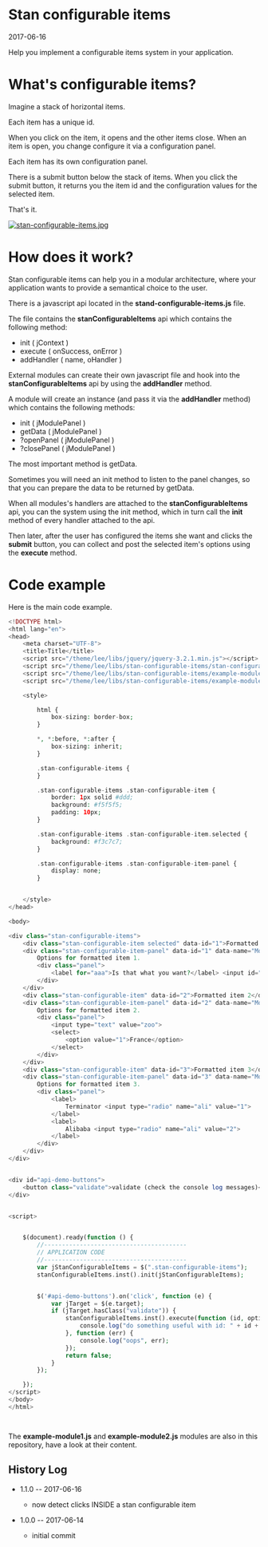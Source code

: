 Stan configurable items
===========================
2017-06-16




Help you implement a configurable items system in your application.


What's configurable items?
============================

Imagine a stack of horizontal items.

Each item has a unique id.

When you click on the item, it opens and the other items close.
When an item is open, you change configure it via a configuration panel.

Each item has its own configuration panel.

There is a submit button below the stack of items.
When you click the submit button, it returns you the item id and the configuration values for the selected item.
 
 
That's it. 



[![stan-configurable-items.jpg](https://s19.postimg.org/rlushrcv7/stan-configurable-items.jpg)](https://postimg.org/image/r93ebkulb/)



How does it work?
================

Stan configurable items can help you in a modular architecture, where your application wants to provide
a semantical choice to the user.


There is a javascript api located in the **stand-configurable-items.js** file.

The file contains the **stanConfigurableItems** api which contains the following method:

- init ( jContext )
- execute ( onSuccess, onError )
- addHandler ( name, oHandler )


External modules can create their own javascript file and hook into the **stanConfigurableItems** api
by using the **addHandler** method.

A module will create an instance (and pass it via the **addHandler** method) which contains the following methods:

- init ( jModulePanel )
- getData ( jModulePanel )
- ?openPanel ( jModulePanel )
- ?closePanel ( jModulePanel )


The most important method is getData.

Sometimes you will need an init method to listen to the panel changes, so that you can prepare the data to be returned
by getData. 


When all modules's handlers are attached to the **stanConfigurableItems** api, you can  the system using the init method,
which in turn call the **init** method of every handler attached to the api.

Then later, after the user has configured the items she want and clicks the **submit** button,
you can collect and post the selected item's options using the **execute** method.




Code example
===============

Here is the main code example.


```php
<!DOCTYPE html>
<html lang="en">
<head>
    <meta charset="UTF-8">
    <title>Title</title>
    <script src="/theme/lee/libs/jquery/jquery-3.2.1.min.js"></script>
    <script src="/theme/lee/libs/stan-configurable-items/stan-configurable-items.js"></script>
    <script src="/theme/lee/libs/stan-configurable-items/example-module1.js"></script>
    <script src="/theme/lee/libs/stan-configurable-items/example-module2.js"></script>

    <style>

        html {
            box-sizing: border-box;
        }

        *, *:before, *:after {
            box-sizing: inherit;
        }

        .stan-configurable-items {
        }

        .stan-configurable-items .stan-configurable-item {
            border: 1px solid #ddd;
            background: #f5f5f5;
            padding: 10px;
        }

        .stan-configurable-items .stan-configurable-item.selected {
            background: #f3c7c7;
        }

        .stan-configurable-items .stan-configurable-item-panel {
            display: none;
        }


    </style>
</head>

<body>

<div class="stan-configurable-items">
    <div class="stan-configurable-item selected" data-id="1">Formatted item 1</div>
    <div class="stan-configurable-item-panel" data-id="1" data-name="Module1">
        Options for formatted item 1.
        <div class="panel">
            <label for="aaa">Is that what you want?</label> <input id="aaa" type="checkbox" value="1" checked>
        </div>
    </div>
    <div class="stan-configurable-item" data-id="2">Formatted item 2</div>
    <div class="stan-configurable-item-panel" data-id="2" data-name="Module2">
        Options for formatted item 2.
        <div class="panel">
            <input type="text" value="zoo">
            <select>
                <option value="1">France</option>
            </select>
        </div>
    </div>
    <div class="stan-configurable-item" data-id="3">Formatted item 3</div>
    <div class="stan-configurable-item-panel" data-id="3" data-name="Module3">
        Options for formatted item 3.
        <div class="panel">
            <label>
                Terminator <input type="radio" name="ali" value="1">
            </label>
            <label>
                Alibaba <input type="radio" name="ali" value="2">
            </label>
        </div>
    </div>
</div>


<div id="api-demo-buttons">
    <button class="validate">validate (check the console log messages)</button>
</div>


<script>


    $(document).ready(function () {
        //----------------------------------------
        // APPLICATION CODE
        //----------------------------------------
        var jStanConfigurableItems = $(".stan-configurable-items");
        stanConfigurableItems.inst().init(jStanConfigurableItems);


        $('#api-demo-buttons').on('click', function (e) {
            var jTarget = $(e.target);
            if (jTarget.hasClass("validate")) {
                stanConfigurableItems.inst().execute(function (id, options) {
                    console.log("do something useful with id: " + id + " and the options", options);
                }, function (err) {
                    console.log("oops", err);
                });
                return false;
            }
        });

    });
</script>
</body>
</html>




```


The **example-module1.js** and **example-module2.js** modules are also in this repository, have a look at their content.





History Log
------------------
    
- 1.1.0 -- 2017-06-16

    - now detect clicks INSIDE a stan configurable item
        
- 1.0.0 -- 2017-06-14

    - initial commit
    

